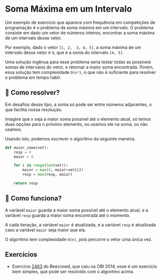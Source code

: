 # Soma Máxima em um Intervalo

Um exemplo de exercício que aparece com frequência em competições de programação é o problema da soma máxima em um intervalo. O problema consiste em dado um vetor de números inteiros, encontrar a soma máxima de um intervalo desse vetor.

Por exemplo, dado o vetor `[1, 2, -3, 4, 5]`, a soma máxima de um intervalo desse vetor é `9`, que é a soma do intervalo `[4, 5]`.

Uma solução ingênua para esse problema seria testar todas as possíveis somas de intervalos do vetor, e retornar a maior soma encontrada. Porém, essa solução tem complexidade `O(n³)`, o que não é suficiente para resolver o problema em tempo hábil.

## 🤷 Como resolver?

Em desafios desse tipo, a soma só pode ser entre números adjacentes, o que facilita nossa resolução.

Imagine que x seja a maior soma possível até o elemento atual, só temos duas opções para o próximo elemento, ou usamos ele na soma, ou não usamos.

Usando isto, podemos escrever o algoritmo da seguinte maneira.

```py
def maior_soma(vet):
    resp = 0
    maior = 0

    for i in range(len(vet)):
        maior = max(0, maior+vet[i])
        resp = max(resp, maior)

    return resp
```

## 🤔 Como funciona?

A variável `maior` guarda a maior soma possível até o elemento atual, e a variável `resp` guarda a maior soma encontrada até o momento.

A cada iteração, a variável `maior` é atualizada, e a variável `resp` é atualizada caso a variável `maior` seja maior que ela.

O algoritmo tem complexidade `O(n)`, pois percorre o vetor uma única vez.

## Exercícios

- Exercício [2463](https://www.beecrowd.com.br/judge/pt/problems/view/2463) do Beecrowd, que caiu na OBI 2014, esse é um exercício bem simples, que pode ser resolvido com o algoritmo acima.
